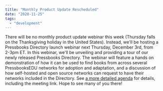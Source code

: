 ```yaml
---
title: "Monthly Product Update Rescheduled"
date: "2020-11-25"
tags: 
  - "development"
---
```


There will be no monthly product update webinar this week (Thursday falls on the Thanksgiving holiday in the United States). Instead, we'll be hosting a Pressbooks Directory launch webinar next Thursday, December 3rd, from 2-3pm ET. In this webinar, we'll be unveiling and providing a tour of our newly released Pressbooks Directory. The webinar will feature a hands on demonstration of how it can be used to find books from across several PressbooksEDU networks for adoption and adaptation, and a discussion of how self-hosted and open source networks can request to have their networks included in the Directory. See [a more detailed agenda](https://docs.google.com/document/d/1BcvX0V-iDi6fJO\_W8pHVOL\_lec\_9OTXujAfw6tFpZlQ/edit) for details, including the meeting link. Hope to see many of you there!
